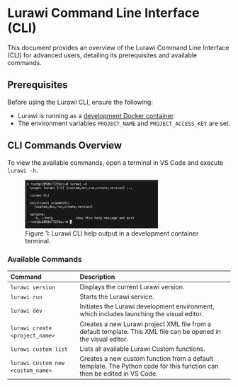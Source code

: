# Lurawi Command Line Interface (CLI)

This document provides an overview of the Lurawi Command Line Interface (CLI) for advanced users, detailing its prerequisites and available commands.

## Prerequisites

Before using the Lurawi CLI, ensure the following:

*   Lurawi is running as a [development Docker container](LurawiDevContainer.md).
*   The environment variables `PROJECT_NAME` and `PROJECT_ACCESS_KEY` are set.

## CLI Commands Overview

To view the available commands, open a terminal in VS Code and execute `lurawi -h`.

<figure>
    <img src="images/lurawicli.png"
         alt="Lurawi CLI Help Output" width="300px"
         />
    <figcaption>Figure 1: Lurawi CLI help output in a development container terminal.</figcaption>
</figure>

### Available Commands

| Command                       | Description                                                                                             |
| :---------------------------- | :------------------------------------------------------------------------------------------------------ |
| `lurawi version`              | Displays the current Lurawi version.                                                                    |
| `lurawi run`                  | Starts the Lurawi service.                                                                              |
| `lurawi dev`                  | Initiates the Lurawi development environment, which includes launching the visual editor.                 |
| `lurawi create <project_name>`| Creates a new Lurawi project XML file from a default template. This XML file can be opened in the visual editor. |
| `lurawi custom list`          | Lists all available Lurawi Custom functions.                                                            |
| `lurawi custom new <custom_name>`| Creates a new custom function from a default template. The Python code for this function can then be edited in VS Code. |
 